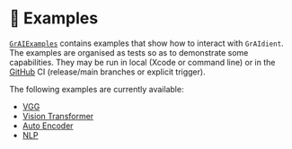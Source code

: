 # 🚀 Examples

[`GrAIExamples`](../../Tests/GrAIExamples) contains examples 
that show how to interact with `GrAIdient`. 
The examples are organised as tests so as to demonstrate some capabilities. 
They may be run in local (Xcode or command line) 
or in the [GitHub](https://github.com/owkin/GrAIdient/actions) CI 
(release/main branches or explicit trigger).

The following examples are currently available: 

- [VGG](VGG.md)
- [Vision Transformer](VisionTransformer.md)
- [Auto Encoder](AutoEncoder.md)
- [NLP](NLP.md)
